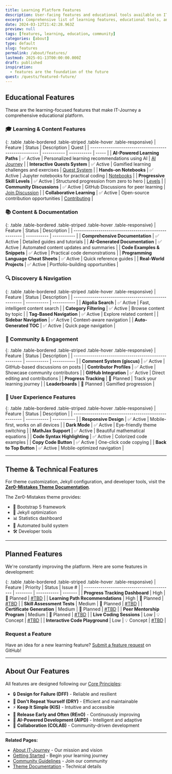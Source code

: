 ```yaml
---
title: Learning Platform Features
description: User-facing features and educational tools available on IT-Journey platform.
excerpt: Comprehensive list of learning features, educational tools, and community capabilities.
date: 2024-03-12T21:42:28.963Z
preview: null
tags: [features, learning, education, community]
categories: [about]
type: default
slug: features
permalink: /about/features/
lastmod: 2025-01-13T00:00:00.000Z
draft: published
inspiration:
  - features are the foundation of the future
quest: /quests/featured-future/
---
```


## Educational Features

These are the learning-focused features that make IT-Journey a comprehensive educational platform.

### 🎓 Learning & Content Features

{: .table .table-bordered .table-striped .table-hover .table-responsive}
| Feature                                               | Status      | Description | Quest |
| ----------------------------------------------------- | ----------- | ----------- | ----- |
| **AI-Powered Learning Paths**                         | ✅ Active   | Personalized learning recommendations using AI | [AI Journey](/quests/ai-powered-learning/) |
| **Interactive Quests System**                         | ✅ Active   | Gamified learning challenges and exercises | [Quest System](/quests/) |
| **Hands-on Notebooks**                                | ✅ Active   | Jupyter notebooks for practical coding | [Notebooks](/notebooks/) |
| **Progressive Skill Levels**                          | ✅ Active   | Structured progression from zero to hero | [Levels](/quests/levels/) |
| **Community Discussions**                             | ✅ Active   | GitHub Discussions for peer learning | [Join Discussion](https://github.com/bamr87/it-journey/discussions) |
| **Collaborative Learning**                            | ✅ Active   | Open-source contribution opportunities | [Contributing](/about/contributing/) |

### 📚 Content & Documentation

{: .table .table-bordered .table-striped .table-hover .table-responsive}
| Feature                                               | Status      | Description |
| ----------------------------------------------------- | ----------- | ----------- |
| **Comprehensive Documentation**                       | ✅ Active   | Detailed guides and tutorials |
| **AI-Generated Documentation**                        | ✅ Active   | Automated content updates and summaries |
| **Code Examples & Snippets**                          | ✅ Active   | Practical code demonstrations |
| **Programming Language Cheat Sheets**                 | ✅ Active   | Quick reference guides |
| **Real-World Projects**                               | ✅ Active   | Portfolio-building opportunities |

### 🔍 Discovery & Navigation

{: .table .table-bordered .table-striped .table-hover .table-responsive}
| Feature                                               | Status      | Description |
| ----------------------------------------------------- | ----------- | ----------- |
| **Algolia Search**                                    | ✅ Active   | Fast, intelligent content search |
| **Category Filtering**                                | ✅ Active   | Browse content by topic |
| **Tag-Based Navigation**                              | ✅ Active   | Explore related content |
| **Sidebar Navigation**                                | ✅ Active   | Context-aware navigation |
| **Auto-Generated TOC**                                | ✅ Active   | Quick page navigation |

### 💬 Community & Engagement

{: .table .table-bordered .table-striped .table-hover .table-responsive}
| Feature                                               | Status      | Description |
| ----------------------------------------------------- | ----------- | ----------- |
| **Comment System (giscus)**                           | ✅ Active   | GitHub-based discussions on posts |
| **Contributor Profiles**                              | ✅ Active   | Showcase community contributors |
| **GitHub Integration**                                | ✅ Active   | Direct editing and contributions |
| **Progress Tracking**                                 | 🔄 Planned  | Track your learning journey |
| **Leaderboards**                                      | 🔄 Planned  | Gamified progression |

### 🎨 User Experience Features

{: .table .table-bordered .table-striped .table-hover .table-responsive}
| Feature                                               | Status      | Description |
| ----------------------------------------------------- | ----------- | ----------- |
| **Responsive Design**                                 | ✅ Active   | Mobile-first, works on all devices |
| **Dark Mode**                                         | ✅ Active   | Eye-friendly theme switching |
| **MathJax Support**                                   | ✅ Active   | Beautiful mathematical equations |
| **Code Syntax Highlighting**                          | ✅ Active   | Colorized code examples |
| **Copy Code Button**                                  | ✅ Active   | One-click code copying |
| **Back to Top Button**                                | ✅ Active   | Mobile-optimized navigation |

---

## Theme & Technical Features

For theme customization, Jekyll configuration, and developer tools, visit the **[Zer0-Mistakes Theme Documentation](https://zer0-mistakes.com/about/features/)**.

The Zer0-Mistakes theme provides:
- 🎨 Bootstrap 5 framework
- 🔧 Jekyll optimization
- 📊 Statistics dashboard
- 🚀 Automated build system
- 🛠️ Developer tools

---

## Planned Features

We're constantly improving the platform. Here are some features in development:

{: .table .table-bordered .table-striped .table-hover .table-responsive}
| Feature                                     | Priority | Status      | Issue # |
| ------------------------------------------- | -------- | ----------- | ------- |
| **Progress Tracking Dashboard**             | High     | 🔄 Planned  | [#TBD](https://github.com/bamr87/it-journey/issues) |
| **Learning Path Recommendations**           | High     | 🔄 Planned  | [#TBD](https://github.com/bamr87/it-journey/issues) |
| **Skill Assessment Tests**                  | Medium   | 🔄 Planned  | [#TBD](https://github.com/bamr87/it-journey/issues) |
| **Certificate Generation**                  | Medium   | 🔄 Planned  | [#TBD](https://github.com/bamr87/it-journey/issues) |
| **Peer Mentorship Program**                 | Medium   | 🔄 Planned  | [#TBD](https://github.com/bamr87/it-journey/issues) |
| **Live Coding Sessions**                    | Low      | 💡 Concept  | [#TBD](https://github.com/bamr87/it-journey/issues) |
| **Interactive Code Playground**             | Low      | 💡 Concept  | [#TBD](https://github.com/bamr87/it-journey/issues) |

### Request a Feature

Have an idea for a new learning feature? [Submit a feature request](https://github.com/bamr87/it-journey/issues/new?template=feature_request.md) on GitHub!

---

## About Our Features

All features are designed following our [Core Principles](/about/#core-principles):
- 🔒 **Design for Failure (DFF)** - Reliable and resilient
- 🔄 **Don't Repeat Yourself (DRY)** - Efficient and maintainable
- ⚡ **Keep It Simple (KIS)** - Intuitive and accessible
- 🚀 **Release Early and Often (REnO)** - Continuously improving
- 🤖 **AI-Powered Development (AIPD)** - Intelligent and adaptive
- 🤝 **Collaboration (COLAB)** - Community-driven development

---

**Related Pages:**
- [About IT-Journey](/about/) - Our mission and vision
- [Getting Started](/quickstart/) - Begin your learning journey
- [Community Guidelines](/about/contributing/) - Join our community
- [Theme Documentation](https://zer0-mistakes.com/about/features/) - Technical details

